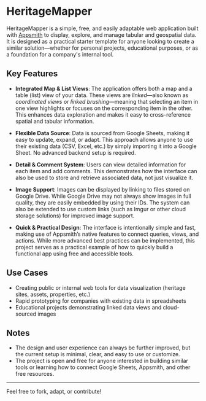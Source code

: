 # HeritageMapper

HeritageMapper is a simple, free, and easily adaptable web application built with [Appsmith](https://www.appsmith.com/) to display, explore, and manage tabular and geospatial data. It is designed as a practical starter template for anyone looking to create a similar solution—whether for personal projects, educational purposes, or as a foundation for a company's internal tool.

## Key Features

- **Integrated Map & List Views**: The application offers both a map and a table (list) view of your data. These views are *linked*—also known as *coordinated views* or *linked brushing*—meaning that selecting an item in one view highlights or focuses on the corresponding item in the other. This enhances data exploration and makes it easy to cross-reference spatial and tabular information.

- **Flexible Data Source**: Data is sourced from Google Sheets, making it easy to update, expand, or adapt. This approach allows anyone to use their existing data (CSV, Excel, etc.) by simply importing it into a Google Sheet. No advanced backend setup is required.

- **Detail & Comment System**: Users can view detailed information for each item and add comments. This demonstrates how the interface can also be used to store and retrieve associated data, not just visualize it.

- **Image Support**: Images can be displayed by linking to files stored on Google Drive. While Google Drive may not always show images in full quality, they are easily embedded by using their IDs. The system can also be extended to use custom links (such as Imgur or other cloud storage solutions) for improved image support.

- **Quick & Practical Design**: The interface is intentionally simple and fast, making use of Appsmith’s native features to connect queries, views, and actions. While more advanced best practices can be implemented, this project serves as a practical example of how to quickly build a functional app using free and accessible tools.

## Use Cases

- Creating public or internal web tools for data visualization (heritage sites, assets, properties, etc.)
- Rapid prototyping for companies with existing data in spreadsheets
- Educational projects demonstrating linked data views and cloud-sourced images

## Notes

- The design and user experience can always be further improved, but the current setup is minimal, clear, and easy to use or customize.
- The project is open and free for anyone interested in building similar tools or learning how to connect Google Sheets, Appsmith, and other free resources.

---

Feel free to fork, adapt, or contribute!
